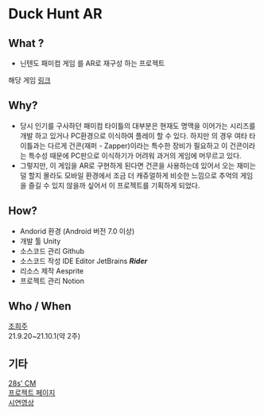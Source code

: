 # Duck Hunt AR

## What ?

- 닌텐도 패미컴 게임 <Duck Hunt>를 AR로 재구성 하는 프로젝트

해당 게임 [링크](https://www.youtube.com/watch?v=x-daxzVxrQI)

## Why?

- 당시 인기를 구사하던 패미컴 타이틀의 대부분은 현재도 명맥을 이어가는 시리즈를 개발 하고 있거나 PC환경으로 이식하여 플레이 할 수 있다. 하지만 <Duck Hunt>의 경우 여타 타이틀과는 다르게 건콘(재퍼 - Zapper)이라는 특수한 장비가 필요하고 이 건콘이라는 특수성 때문에 PC판으로 이식하기가 어려워 과거의 게임에 머무르고 있다.
- 그렇지만, 이 게임을 AR로 구현하게 된다면 건콘을 사용하는데 있어서 오는 재미는 덜 할지 몰라도 모바일 환경에서 조금 더 캐쥬얼하게 비슷한 느낌으로 추억의 게임을 즐길 수 있지 않을까 싶어서 이 프로젝트를 기획하게 되었다.

## How?

- Andorid 환경 (Android 버전 7.0 이상)
- 개발 툴 Unity
- 소스코드 관리 Github
- 소스코드 작성 IDE Editor JetBrains ***Rider***
- 리소스 제작 Aesprite
- 프로젝트 관리 Notion

## Who / When

[조희주](https://github.com/unlucky-peace)   
21.9.20~21.10.1(약 2주)   
 
## 기타   
[28s' CM](https://youtu.be/xVejSro9AwY)   
[프로젝트 페이지](https://unlucky-peace.notion.site/Duck-Hunt-AR-daed257ef2084808a41e0055ab9d725c)   
[시연영상](https://youtu.be/5nYL_v4SF8Y)
